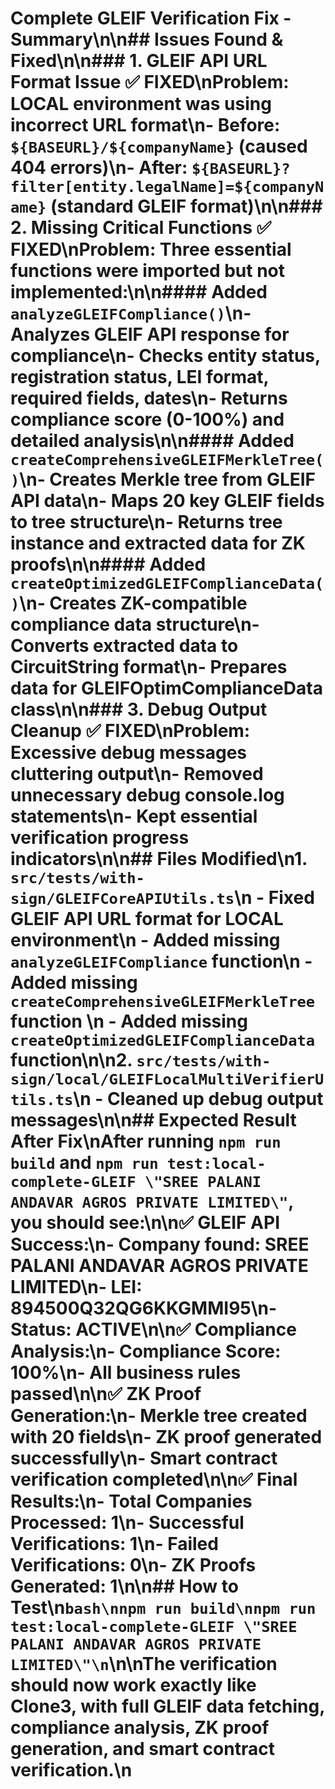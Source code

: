 # Complete GLEIF Verification Fix - Summary\n\n## Issues Found & Fixed\n\n### 1. GLEIF API URL Format Issue ✅ FIXED\n**Problem:** LOCAL environment was using incorrect URL format\n- **Before:** `${BASEURL}/${companyName}` (caused 404 errors)\n- **After:** `${BASEURL}?filter[entity.legalName]=${companyName}` (standard GLEIF format)\n\n### 2. Missing Critical Functions ✅ FIXED\n**Problem:** Three essential functions were imported but not implemented:\n\n#### Added `analyzeGLEIFCompliance()`\n- Analyzes GLEIF API response for compliance\n- Checks entity status, registration status, LEI format, required fields, dates\n- Returns compliance score (0-100%) and detailed analysis\n\n#### Added `createComprehensiveGLEIFMerkleTree()`\n- Creates Merkle tree from GLEIF API data\n- Maps 20 key GLEIF fields to tree structure\n- Returns tree instance and extracted data for ZK proofs\n\n#### Added `createOptimizedGLEIFComplianceData()`\n- Creates ZK-compatible compliance data structure\n- Converts extracted data to CircuitString format\n- Prepares data for GLEIFOptimComplianceData class\n\n### 3. Debug Output Cleanup ✅ FIXED\n**Problem:** Excessive debug messages cluttering output\n- Removed unnecessary debug console.log statements\n- Kept essential verification progress indicators\n\n## Files Modified\n1. `src/tests/with-sign/GLEIFCoreAPIUtils.ts`\n   - Fixed GLEIF API URL format for LOCAL environment\n   - Added missing `analyzeGLEIFCompliance` function\n   - Added missing `createComprehensiveGLEIFMerkleTree` function  \n   - Added missing `createOptimizedGLEIFComplianceData` function\n\n2. `src/tests/with-sign/local/GLEIFLocalMultiVerifierUtils.ts`\n   - Cleaned up debug output messages\n\n## Expected Result After Fix\nAfter running `npm run build` and `npm run test:local-complete-GLEIF \"SREE PALANI ANDAVAR AGROS PRIVATE LIMITED\"`, you should see:\n\n✅ **GLEIF API Success:**\n- Company found: SREE PALANI ANDAVAR AGROS PRIVATE LIMITED\n- LEI: 894500Q32QG6KKGMMI95\n- Status: ACTIVE\n\n✅ **Compliance Analysis:**\n- Compliance Score: 100%\n- All business rules passed\n\n✅ **ZK Proof Generation:**\n- Merkle tree created with 20 fields\n- ZK proof generated successfully\n- Smart contract verification completed\n\n✅ **Final Results:**\n- Total Companies Processed: 1\n- Successful Verifications: 1\n- Failed Verifications: 0\n- ZK Proofs Generated: 1\n\n## How to Test\n```bash\nnpm run build\nnpm run test:local-complete-GLEIF \"SREE PALANI ANDAVAR AGROS PRIVATE LIMITED\"\n```\n\nThe verification should now work exactly like Clone3, with full GLEIF data fetching, compliance analysis, ZK proof generation, and smart contract verification.\n